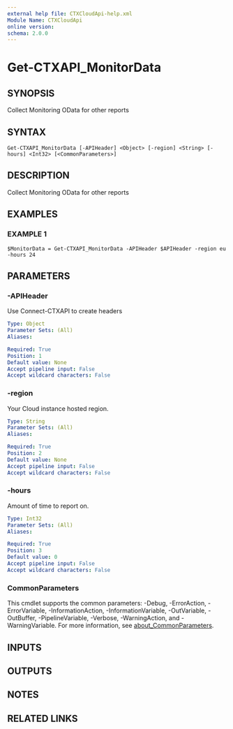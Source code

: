 ```yaml
---
external help file: CTXCloudApi-help.xml
Module Name: CTXCloudApi
online version:
schema: 2.0.0
---
```


# Get-CTXAPI_MonitorData

## SYNOPSIS
Collect Monitoring OData for other reports

## SYNTAX

```
Get-CTXAPI_MonitorData [-APIHeader] <Object> [-region] <String> [-hours] <Int32> [<CommonParameters>]
```

## DESCRIPTION
Collect Monitoring OData for other reports

## EXAMPLES

### EXAMPLE 1
```
$MonitorData = Get-CTXAPI_MonitorData -APIHeader $APIHeader -region eu -hours 24
```

## PARAMETERS

### -APIHeader
Use Connect-CTXAPI to create headers

```yaml
Type: Object
Parameter Sets: (All)
Aliases:

Required: True
Position: 1
Default value: None
Accept pipeline input: False
Accept wildcard characters: False
```

### -region
Your Cloud instance hosted region.

```yaml
Type: String
Parameter Sets: (All)
Aliases:

Required: True
Position: 2
Default value: None
Accept pipeline input: False
Accept wildcard characters: False
```

### -hours
Amount of time to report on.

```yaml
Type: Int32
Parameter Sets: (All)
Aliases:

Required: True
Position: 3
Default value: 0
Accept pipeline input: False
Accept wildcard characters: False
```

### CommonParameters
This cmdlet supports the common parameters: -Debug, -ErrorAction, -ErrorVariable, -InformationAction, -InformationVariable, -OutVariable, -OutBuffer, -PipelineVariable, -Verbose, -WarningAction, and -WarningVariable. For more information, see [about_CommonParameters](http://go.microsoft.com/fwlink/?LinkID=113216).

## INPUTS

## OUTPUTS

## NOTES

## RELATED LINKS
